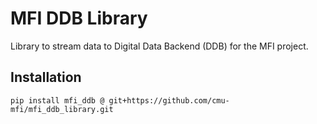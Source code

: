 # MFI DDB Library

Library to stream data to Digital Data Backend (DDB) for the MFI project.


## Installation

```
pip install mfi_ddb @ git+https://github.com/cmu-mfi/mfi_ddb_library.git
```